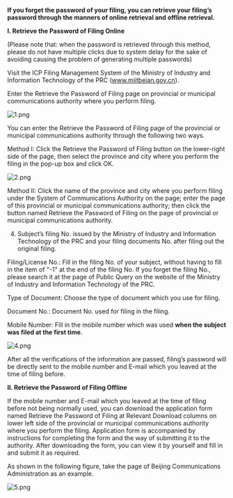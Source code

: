 **If you forget the password of your filing, you can retrieve your filing’s password through the manners of online retrieval and offline retrieval.**

**I. Retrieve the Password of Filing Online**

(Please note that: when the password is retrieved through this method, please do not have multiple clicks due to system delay for the sake of avoiding causing the problem of generating multiple passwords)

Visit the ICP Filing Management System of the Ministry of Industry and Information Technology of the PRC (www.miitbeian.gov.cn).

Enter the Retrieve the Password of Filing page on provincial or municipal communications authority where you perform filing.

![1.png](https://img1.jcloudcs.com/cms/a8febda3-9652-4fe5-acca-c69c02ca35f720180918170258.png)

You can enter the Retrieve the Password of Filing page of the provincial or municipal communications authority through the following two ways.

Method I: Click the Retrieve the Password of Filing button on the lower-right side of the page, then select the province and city where you perform the filing in the pop-up box and click OK.

![2.png](https://img1.jcloudcs.com/cms/7849dcb8-f193-4a7e-9e00-6f4432c28d3520180918170332.png)

Method II: Click the name of the province and city where you perform filing under the System of Communications Authority on the page; enter the page of this provincial or municipal communications authority; then click the button named Retrieve the Password of Filing on the page of provincial or municipal communications authority.

4. Subject’s filing No. issued by the Ministry of Industry and Information Technology of the PRC and your filing documents No. after filing out the original filing.

Filing/License No.: Fill in the filing No. of your subject, without having to fill in the item of "-1" at the end of the filing No. If you forget the filing No., please search it at the page of Public Query on the website of the Ministry of Industry and Information Technology of the PRC.

Type of Document: Choose the type of document which you use for filing.

Document No.: Document No. used for filing in the filing.

Mobile Number: Fill in the mobile number which was used **when the subject was filed at the first time**.

![4.png](https://img1.jcloudcs.com/cms/b47b248a-b011-40a2-954e-a4dd92bf435c20180918170819.png)

After all the verifications of the information are passed, filing’s password will be directly sent to the mobile number and E-mail which you leaved at the time of filing before.

**II. Retrieve the Password of Filing Offline**

If the mobile number and E-mail which you leaved at the time of filing before not being normally used, you can download the application form named Retrieve the Password of Filing at Relevant Download columns on lower left side of the provincial or municipal communications authority where you perform the filing. Application form is accompanied by instructions for completing the form and the way of submitting it to the authority. After downloading the form, you can view it by yourself and fill in and submit it as required.

As shown in the following figure, take the page of Beijing Communications Administration as an example.

![5.png](https://img1.jcloudcs.com/cms/e25c8476-e112-43c8-b6f1-123b4dbddd8d20180918170904.png)